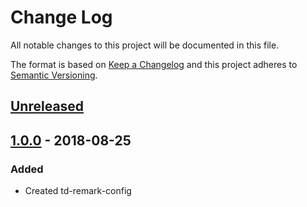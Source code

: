 # Change Log
All notable changes to this project will be documented in this file.

The format is based on [Keep a Changelog](http://keepachangelog.com/)
and this project adheres to [Semantic Versioning](http://semver.org/).

## [Unreleased][]

## [1.0.0][] - 2018-08-25
### Added
- Created td-remark-config


[Unreleased]: https://github.com/tomdaniels/td-remark-config/compare/v1.0.0...HEAD
[1.0.0]: https://github.com/tomdaniels/td-remark-config/tree/v1.0.0